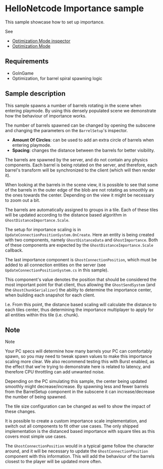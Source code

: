 # HelloNetcode Importance sample

This sample showcase how to set up importance.

See

* [Optimization Mode inspector](https://docs.unity3d.com/Packages/com.unity.netcode@1.0/manual/ghost-snapshots.html#authoring-ghosts)
* [Optimization Mode](https://docs.unity3d.com/Packages/com.unity.netcode@1.0/manual/optimizations.html#importance-scaling)

## Requirements

* GoInGame
* Optimization, for barrel spiral spawning logic

## Sample description

This sample spawns a number of barrels rotating in the scene when entering playmode. By using this densely populated scene we demonstrate how the behaviour of importance works.

The number of barrels spawned can be changed by opening the subscene and changing the parameters on the `BarrelSetup`'s inspector.

- **Amount Of Circles**: can be used to add an extra circle of barrels when entering playmode.
- **Spacing**: changes the distance between the barrels for better visibility.

The barrels are spawned by the server, and do not contain any physics components. Each barrel is being rotated on the server, and therefore, each barrel's transform will be synchronized to the client (which will then render it).

When looking at the barrels in the scene view, it is possible to see that some of the barrels in the outer edge of the blob are not rotating as smoothly as the ones towards the center. Depending on the view it might be necessary to zoom out a bit.

The barrels are automatically assigned to groups in a tile. Each of these tiles will be updated according to the distance based algorithm in `GhostDistanceImportance.Scale`.

The setup for importance scaling is in `UpdateConnectionPositionSystem.OnCreate`. Here an entity is being created with two components, namely `GhostDistanceData` and `GhostImportance`. Both of these components are expected by the `GhostDistanceImportance.Scale` callback.

The last importance component is `GhostConnectionPosition`, which must be added to all connection entities on the server (see `UpdateConnectionPositionSystem.cs` in this sample).

This component's value denotes the position that should be considered the most important point for that client, thus allowing the `GhostSendSystem` (and the `GhostChunkSerializer`) the ability to determine the importance center, when building each snapshot for each client.

I.e. From this point, the distance based scaling will calculate the distance to each tiles center, thus determining the importance multiplayer to apply for all entities within this tile (i.e. chunk).

## Note

> [!NOTE]
>Your PC specs will determine how many barrels your PC can comfortably spawn, so you may need to tweak spawn values to make this importance scaling more clear.
> We also recommend testing this with Burst enabled, as the effect that we're trying to demonstrate here is related to latency, and therefore CPU throttling can add unwanted noise.

Depending on the PC simulating this sample, the center being updated smoothly might decrease/increase. By spawning less and fewer barrels from the BarrelSetup component in the subscene it can increase/decrease the number of being spawned.

The tile size configuration can be changed as well to show the impact of these changes.

It is possible to create a custom importance scale implementation, and switch out all components to fit other use cases. The only shipped implementation is the distanced based importance with square tiles as this covers most simple use cases.

The `GhostConnectionPosition` would in a typical game follow the character around, and it will be necessary to update the `GhostConnectionPosition` component with this information. This will add the behaviour of the barrels closest to the player will be updated more often.
